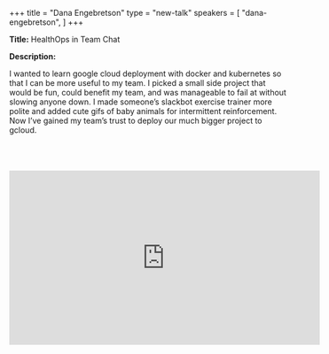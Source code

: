 +++
title = "Dana Engebretson"
type = "new-talk"
speakers = [
        "dana-engebretson",
]
+++
<div class="span-15  ">
  <div class="span-15  last ">
  <p><strong>Title:</strong>
  HealthOps in Team Chat
</p>

<p><strong>Description:</strong></p>

<p>
I wanted to learn google cloud deployment with docker and kubernetes so that I can be more useful to my team. I picked a small side project that would be fun, could benefit my team, and was manageable to fail at without slowing anyone down. I made someone’s slackbot exercise trainer more polite and added cute gifs of baby animals for intermittent reinforcement. Now I’ve gained my team’s trust to deploy our much bigger project to gcloud.
</p>

<br>
<br>
<script async class="speakerdeck-embed" data-id="7652852936324400aa99cb1638c7e8f1" data-ratio="1.77777777777778" src="//speakerdeck.com/assets/embed.js"></script>

<br>
<iframe width="560" height="315" src="https://www.youtube.com/embed/Avt2Fd1PYAE" frameborder="0" allowfullscreen></iframe>

  </div>
</div>